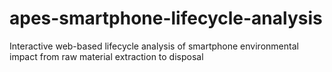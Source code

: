 # apes-smartphone-lifecycle-analysis
Interactive web-based lifecycle analysis of smartphone environmental impact from raw material extraction to disposal
